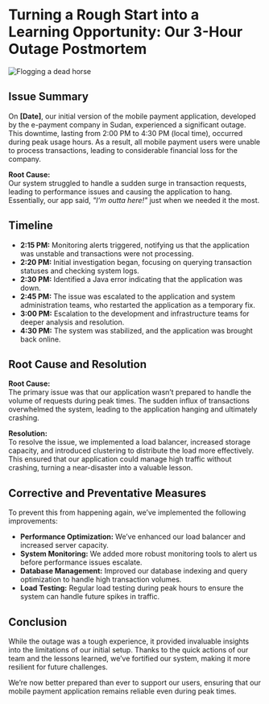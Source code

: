 # Turning a Rough Start into a Learning Opportunity: Our 3-Hour Outage Postmortem
![Flogging a dead horse](post-mortem-meetings.jpg)
## Issue Summary

On **[Date]**, our initial version of the mobile payment application, developed by the e-payment company in Sudan, experienced a significant outage. This downtime, lasting from 2:00 PM to 4:30 PM (local time), occurred during peak usage hours. As a result, all mobile payment users were unable to process transactions, leading to considerable financial loss for the company.

**Root Cause:**  
Our system struggled to handle a sudden surge in transaction requests, leading to performance issues and causing the application to hang. Essentially, our app said, _"I’m outta here!"_ just when we needed it the most.

## Timeline

- **2:15 PM:** Monitoring alerts triggered, notifying us that the application was unstable and transactions were not processing.
- **2:20 PM:** Initial investigation began, focusing on querying transaction statuses and checking system logs.
- **2:30 PM:** Identified a Java error indicating that the application was down.
- **2:45 PM:** The issue was escalated to the application and system administration teams, who restarted the application as a temporary fix.
- **3:00 PM:** Escalation to the development and infrastructure teams for deeper analysis and resolution.
- **4:30 PM:** The system was stabilized, and the application was brought back online.

## Root Cause and Resolution

**Root Cause:**  
The primary issue was that our application wasn’t prepared to handle the volume of requests during peak times. The sudden influx of transactions overwhelmed the system, leading to the application hanging and ultimately crashing.

**Resolution:**  
To resolve the issue, we implemented a load balancer, increased storage capacity, and introduced clustering to distribute the load more effectively. This ensured that our application could manage high traffic without crashing, turning a near-disaster into a valuable lesson.

## Corrective and Preventative Measures

To prevent this from happening again, we’ve implemented the following improvements:

- **Performance Optimization:** We’ve enhanced our load balancer and increased server capacity.
- **System Monitoring:** We added more robust monitoring tools to alert us before performance issues escalate.
- **Database Management:** Improved our database indexing and query optimization to handle high transaction volumes.
- **Load Testing:** Regular load testing during peak hours to ensure the system can handle future spikes in traffic.

## Conclusion

While the outage was a tough experience, it provided invaluable insights into the limitations of our initial setup. Thanks to the quick actions of our team and the lessons learned, we’ve fortified our system, making it more resilient for future challenges.

We’re now better prepared than ever to support our users, ensuring that our mobile payment application remains reliable even during peak times.